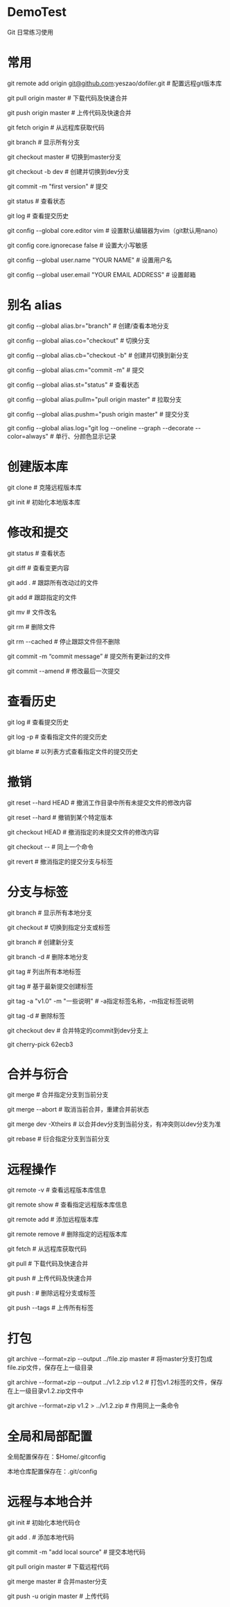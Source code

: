 # DemoTest
Git 日常练习使用

# 常用
git remote add origin git@github.com:yeszao/dofiler.git         # 配置远程git版本库

git pull origin master                                          # 下载代码及快速合并

git push origin master                                          # 上传代码及快速合并

git fetch origin                                                # 从远程库获取代码

git branch                                                      # 显示所有分支

git checkout master                                             # 切换到master分支

git checkout -b dev                                             # 创建并切换到dev分支

git commit -m "first version"                                   # 提交

git status                                                      # 查看状态

git log                                                         # 查看提交历史

git config --global core.editor vim                             # 设置默认编辑器为vim（git默认用nano）

git config core.ignorecase false                                # 设置大小写敏感

git config --global user.name "YOUR NAME"                       # 设置用户名

git config --global user.email "YOUR EMAIL ADDRESS"             # 设置邮箱

# 别名 alias
git config --global alias.br="branch"                 # 创建/查看本地分支

git config --global alias.co="checkout"               # 切换分支

git config --global alias.cb="checkout -b"            # 创建并切换到新分支

git config --global alias.cm="commit -m"              # 提交

git config --global alias.st="status"                 # 查看状态

git config --global alias.pullm="pull origin master"  # 拉取分支

git config --global alias.pushm="push origin master"  # 提交分支

git config --global alias.log="git log --oneline --graph --decorate --color=always" # 单行、分颜色显示记录

# 创建版本库
git clone                  # 克隆远程版本库

git init                   # 初始化本地版本库

# 修改和提交
git status                      # 查看状态

git diff                        # 查看变更内容

git add .                       # 跟踪所有改动过的文件

git add                         # 跟踪指定的文件

git mv                          # 文件改名

git rm                          # 删除文件

git rm --cached                 # 停止跟踪文件但不删除

git commit -m “commit message”  # 提交所有更新过的文件

git commit --amend              # 修改最后一次提交

# 查看历史
git log                   # 查看提交历史

git log -p                # 查看指定文件的提交历史

git blame                 # 以列表方式查看指定文件的提交历史

# 撤销
git reset --hard HEAD           # 撤消工作目录中所有未提交文件的修改内容

git reset --hard                # 撤销到某个特定版本

git checkout HEAD               # 撤消指定的未提交文件的修改内容

git checkout --                 # 同上一个命令

git revert                      # 撤消指定的提交分支与标签

# 分支与标签
git branch                      # 显示所有本地分支

git checkout                    # 切换到指定分支或标签

git branch                      # 创建新分支

git branch -d                   # 删除本地分支

git tag                         # 列出所有本地标签

git tag                         # 基于最新提交创建标签

git tag -a "v1.0" -m "一些说明"  # -a指定标签名称，-m指定标签说明

git tag -d                      # 删除标签

git checkout dev                # 合并特定的commit到dev分支上

git cherry-pick 62ecb3

# 合并与衍合
git merge                       # 合并指定分支到当前分支

git merge --abort               # 取消当前合并，重建合并前状态

git merge dev -Xtheirs          # 以合并dev分支到当前分支，有冲突则以dev分支为准

git rebase                      # 衍合指定分支到当前分支

# 远程操作
git remote -v                   # 查看远程版本库信息

git remote show                 # 查看指定远程版本库信息

git remote add                  # 添加远程版本库

git remote remove               # 删除指定的远程版本库

git fetch                       # 从远程库获取代码

git pull                        # 下载代码及快速合并

git push                        # 上传代码及快速合并

git push :                      # 删除远程分支或标签

git push --tags                 # 上传所有标签

# 打包
git archive --format=zip --output ../file.zip master    # 将master分支打包成file.zip文件，保存在上一级目录

git archive --format=zip --output ../v1.2.zip v1.2      # 打包v1.2标签的文件，保存在上一级目录v1.2.zip文件中

git archive --format=zip v1.2 > ../v1.2.zip             # 作用同上一条命令

# 全局和局部配置
全局配置保存在：$Home/.gitconfig

本地仓库配置保存在：.git/config

# 远程与本地合并
git init                              # 初始化本地代码仓

git add .                             # 添加本地代码

git commit -m "add local source"      # 提交本地代码

git pull origin master                # 下载远程代码

git merge master                      # 合并master分支

git push -u origin master             # 上传代码
